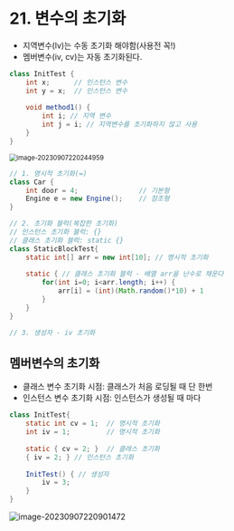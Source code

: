 # 21. 변수의 초기화

- 지역변수(lv)는 수동 초기화 해야함(사용전 꼭!)
- 멤버변수(iv, cv)는 자동 초기화된다.

```java
class InitTest {
    int x;		// 인스턴스 변수
    int y = x;  // 인스턴스 변수
    
    void method1() {
        int i; // 지역 변수
        int j = i; // 지역변수를 초기화하지 않고 사용
    }
}
```

<img src="C:\Users\chaom\AppData\Roaming\Typora\typora-user-images\image-20230907220244959.png" alt="image-20230907220244959" style="zoom:80%;" />





```java
// 1. 명시적 초기화(=)
class Car {
    int door = 4;				// 기본형
    Engine e = new Engine();	// 참조형
}

// 2. 초기화 블럭(복잡한 초기화)
// 인스턴스 초기화 블럭: {}
// 클래스 초기화 블럭: static {}
class StaticBlockTest{
    static int[] arr = new int[10]; // 명시적 초기화
    
    static { // 클래스 초기화 블럭 - 배열 arr을 난수로 채운다
        for(int i=0; i<arr.length; i++) {
            arr[i] = (int)(Math.random()*10) + 1
        }
    }
}

// 3. 생성자 - iv 초기화

```



## 멤버변수의 초기화

- 클래스 변수 초기화 시점: 클래스가 처음 로딩될 때 단 한번
- 인스턴스 변수 초기화 시점: 인스턴스가 생성될 때 마다

```java
class InitTest{
    static int cv = 1;	// 명시적 초기화
    int iv = 1;			// 명시적 초기화
    
    static { cv = 2; }	// 클래스 초기화
    { iv = 2; }	// 인스턴스 초기화
    
    InitTest() { // 생성자
        iv = 3;
    }
}
```

![image-20230907220901472](C:\Users\chaom\AppData\Roaming\Typora\typora-user-images\image-20230907220901472.png)